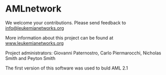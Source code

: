 AMLnetwork
==========

We welcome your contributions. Please send feedback to info@leukemianetworks.org

More information about this project can be found at www.leukemianetworks.org

Project administrators: Giovanni Paternostro, Carlo Piermarocchi, Nicholas Smith and Peyton Smith

The first version of this software was used to buld AML 2.1

